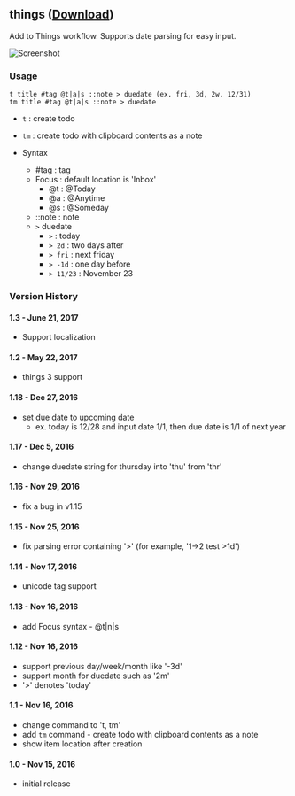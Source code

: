 ## things ([Download](https://raw.github.com/jmjeong/alfred-extension/master/things/things.alfredworkflow))

Add to Things workflow. Supports date parsing for easy input.

![Screenshot](https://raw.github.com/jmjeong/alfred-extension/master/things/screenshot.jpg)

###  Usage

```
t title #tag @t|a|s ::note > duedate (ex. fri, 3d, 2w, 12/31)
tm title #tag @t|a|s ::note > duedate 
```
- `t` : create todo
- `tm` : create todo with clipboard contents as a note

- Syntax
	- #tag : tag
	- Focus : default location is 'Inbox'
		- @t : @Today 
		- @a : @Anytime
		- @s : @Someday
	- ::note : note
	- `>` duedate
		- `>` : today
		- `> 2d` : two days after
		- `> fri` : next friday 
		- `> -1d` : one day before 
		- `> 11/23` : November 23

### Version History 

#### 1.3 - June 21, 2017

- Support localization 

#### 1.2 - May 22, 2017

- things 3 support 

#### 1.18 - Dec 27, 2016

- set due date to upcoming date 
	- ex. today is 12/28 and input date 1/1, then due date is 1/1 of next year

#### 1.17 - Dec 5, 2016

- change duedate string for thursday into 'thu' from 'thr'

#### 1.16 - Nov 29, 2016

- fix a bug in v1.15

#### 1.15 - Nov 25, 2016

- fix parsing error containing '>' (for example, '1->2 test >1d')


#### 1.14 - Nov 17, 2016

- unicode tag support

#### 1.13 - Nov 16, 2016

- add Focus syntax - @t|n|s

#### 1.12 - Nov 16, 2016

- support previous day/week/month like '-3d'
- support month for duedate such as '2m'
- '>' denotes 'today'

#### 1.1 - Nov 16, 2016

- change command to 't, tm'
- add `tm` command - create todo with clipboard contents as a note
- show item location after creation

#### 1.0 - Nov 15, 2016

- initial release
